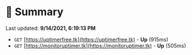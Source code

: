 # 📖 Summary
Last updated: **9/14/2021, 6:19:13 PM**

- `GET` [https://uptimerfree.tk](https://uptimerfree.tk) - **Up** (915ms)
- `GET` [https://monitoruptimer.tk](https://monitoruptimer.tk) - **Up** (505ms)
